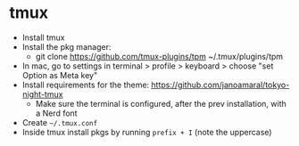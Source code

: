 # tmux
- Install tmux
- Install the pkg manager: 
    - git clone https://github.com/tmux-plugins/tpm ~/.tmux/plugins/tpm
- In mac, go to settings in terminal > profile > keyboard > choose "set Option as Meta key"
- Install requirements for the theme: https://github.com/janoamaral/tokyo-night-tmux
    - Make sure the terminal is configured, after the prev installation, with a Nerd font
- Create `~/.tmux.conf`
- Inside tmux install pkgs by running `prefix + I` (note the uppercase)

